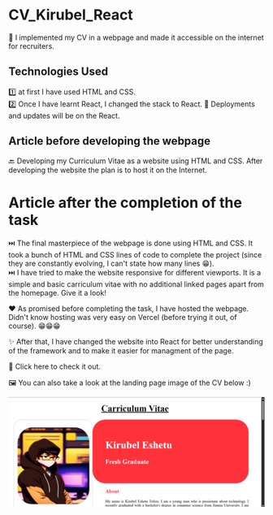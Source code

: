 # CV_Kirubel_React
🌟  I implemented my CV in a webpage and made it accessible on the internet for recruiters.

## Technologies Used
1️⃣ at first I have used HTML and CSS. <br />
2️⃣ Once I have learnt React, I changed the stack to React.
🚀 Deployments and updates will be on the React.

## Article before developing the webpage
🔙 Developing my Curriculum Vitae as a website using HTML and CSS. After developing the website the plan is to host it on the Internet. 

# Article after the completion of the task
⏭️ The final masterpiece of the webpage is done using HTML and CSS. It took a bunch of HTML and CSS lines of code to complete the project (since they are constantly evolving, I can't state how many lines 😁). <br />
⏭️ I have tried to make the website responsive for different viewports. It is a simple and basic carriculum vitae with no additional linked pages apart from the homepage. Give it a look!

❤️ As promised before completing the task, I have hosted the webpage. Didn't know hosting was very easy on Vercel (before trying it out, of course). 😁😁😁

✨ After that, I have changed the website into React for better understanding of the framework and to make it easier for managment of the page.

 🔗 Click <a href="https://cv-kirubel-eshetu.vercel.app/" style = "text-decoration: none;">here</a> to check it out.

 🖼️ You can also take a look at the landing page image of the CV below :)

 <a href = "https://cv-kirubel-eshetu.vercel.app/"  target="_blank" referrerpolicy="no-referrer"> <img src = "https://github.com/Kirubel-Eshetu/media-repo/blob/main/CV-Kirubel-Eshetu-React.png" alt = "CV project snap" /></a>

